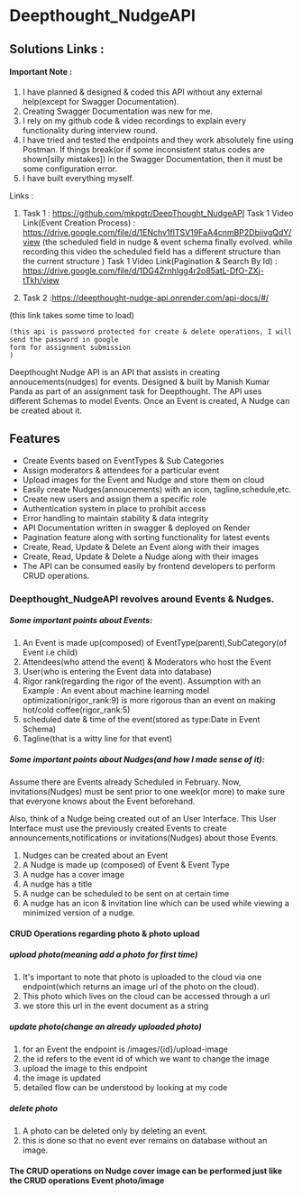 


# Deepthought_NudgeAPI


## Solutions Links :

#### Important Note : 

1. I have planned & designed & coded this API without any external help(except for Swagger Documentation).
2. Creating Swagger Documentation was new for me. 
3. I rely on my github code &  video recordings to explain every functionality during interview round.
4. I have tried and tested the endpoints and they work absolutely fine using Postman. 
If things break(or if some inconsistent status codes are shown[silly mistakes]) in the Swagger Documentation, then it must be some configuration error.
5. I have built everything myself.

Links : 


1. Task 1 : https://github.com/mkpgtr/DeepThought_NudgeAPI
    Task 1 Video Link(Event Creation Process) : https://drive.google.com/file/d/1ENchv1flTSV19FaA4cnmBP2DbiivgQdY/view
    (the scheduled field in nudge & event schema finally evolved. while recording this video the scheduled field has a different structure than the current structure )
    Task 1 Video Link(Pagination & Search By Id) : https://drive.google.com/file/d/1DG4Zrnhlgg4r2o85atL-DfO-ZXj-tTkh/view

2. Task 2 :https://deepthought-nudge-api.onrender.com/api-docs/#/

(this link takes some time to load)



    (this api is password protected for create & delete operations, I will send the password in google
    form for assignment submission
    )


Deepthought Nudge API is an API that assists in creating annoucements(nudges) for events. Designed & built by Manish Kumar Panda as part of an assignment task for Deepthought. The API uses different Schemas to model Events. Once an Event is created, A Nudge can be created about it. 


## Features

- Create Events based on EventTypes & Sub Categories
- Assign moderators & attendees for a particular event
- Upload images for the Event and Nudge and store them on cloud
- Easily create Nudges(annoucements) with an icon, tagline,schedule,etc.
- Create new users and assign them a specific role
- Authentication system in place to prohibit access
- Error handling to maintain stability & data integrity 
- API Documentation written in swagger & deployed on Render
- Pagination feature along with sorting functionality for latest events
- Create, Read, Update & Delete an Event along with their images
- Create, Read, Update & Delete a Nudge along with their images
- The API can be consumed easily by frontend developers to perform CRUD operations.


### Deepthought_NudgeAPI revolves around Events & Nudges.




##### Some important points about Events:
1. An Event is made up(composed) of EventType(parent),SubCategory(of Event i.e child)
2. Attendees(who attend the event) & Moderators who host the Event
3. User(who is entering the Event data into database)
4. Rigor rank(regarding the rigor of the event).
 Assumption with an Example : An event about machine learning model optimization(rigor_rank:9) is more rigorous than an event on making hot/cold coffee(rigor_rank:5)
6. scheduled date & time of the event(stored as type:Date in Event Schema)
7. Tagline(that is a witty line for that event)

##### Some important points about Nudges(and how I made sense of it):

Assume there are Events already Scheduled in February. Now, invitations(Nudges) must be sent
prior to one week(or more) to make sure that everyone knows about the Event beforehand.

Also, think of a Nudge being created out of an User Interface. This User Interface must use the previously created Events to create announcements,notifications or invitations(Nudges) about those Events.

1. Nudges can be created about an Event
2. A Nudge is made up (composed) of Event & Event Type
3. A nudge has a cover image
4. A nudge has a title
5. A nudge can be scheduled to be sent on at certain time
6. A nudge has an icon & invitation line which can be used while viewing a minimized version of a nudge.

#### CRUD Operations regarding photo & photo upload
##### upload photo(meaning add a photo for first time)
1. It's important to note that photo  is uploaded to the cloud via one endpoint(which returns an image url of the photo on the cloud).
2. This photo which lives on the cloud can be accessed through a url
3. we store this url in the event document as a string
  
##### update photo(change an already uploaded photo)

1. for an Event the endpoint is /images/{id}/upload-image
2. the id refers to the event id of which we want to change the image
3. upload the image to this endpoint
4. the image is updated
5. detailed flow can be understood by looking at my code

##### delete photo

1. A photo can be deleted only by deleting an event.
2. this is done so that no event ever remains on database without an image.

#### The CRUD operations on Nudge cover image can be performed just like the CRUD operations Event photo/image
